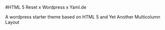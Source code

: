 #HTML 5 Reset x Wordpress x Yaml.de

A wordpress starter theme based on HTML 5 and  Yet Another Multicolumn Layout